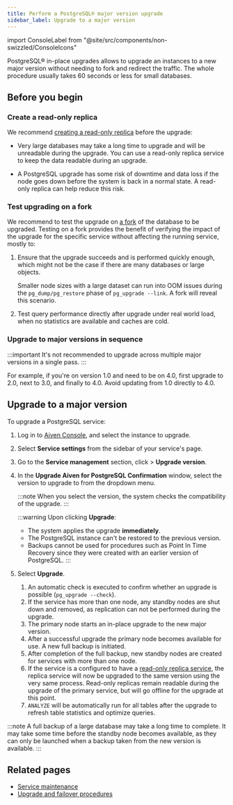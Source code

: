 ```yaml
---
title: Perform a PostgreSQL® major version upgrade
sidebar_label: Upgrade to a major version
---
```


import ConsoleLabel from "@site/src/components/non-swizzled/ConsoleIcons"

PostgreSQL® in-place upgrades allows to upgrade an instances to a new major version without needing to fork and redirect the traffic.
The whole procedure usually takes 60 seconds or less for small databases.

## Before you begin

### Create a read-only replica

We recommend
[creating a read-only replica](/docs/products/postgresql/howto/create-read-replica) before
the upgrade:

- Very large databases may take a long time to upgrade and will be unreadable during the
  upgrade. You can use a read-only replica service to keep the data readable during an upgrade.

- A PostgreSQL upgrade has some risk of downtime and data loss if the node
  goes down before the system is back in a normal state. A read-only
  replica can help reduce this risk.

### Test upgrading on a fork

We recommend to test the upgrade on [a fork](/docs/platform/concepts/service-forking) of
the database to be upgraded. Testing on a fork provides the benefit of
verifying the impact of the upgrade for the specific service without
affecting the running service, mostly to:
<!-- vale off -->
1.  Ensure that the upgrade succeeds and is performed quickly enough, which
    might not be the case if there are many databases or large objects.

    Smaller node sizes with a large dataset can
    run into OOM issues during the `pg_dump/pg_restore` phase of
    `pg_upgrade --link`. A fork will reveal this scenario.
1.  Test query performance directly after upgrade under real world
    load, when no statistics are available and caches are cold.
<!-- vale on -->
### Upgrade to major versions in sequence

:::important
It's not recommended to upgrade across multiple major versions in a single pass.
:::

For example, if you're on version 1.0 and need to be on 4.0, first upgrade to 2.0, next
to 3.0, and finally to 4.0. Avoid updating from 1.0 directly to 4.0.

## Upgrade to a major version

To upgrade a PostgreSQL service:

1.  Log in to [Aiven Console](https://console.aiven.io/), and select the
    instance to upgrade.
1.  Select **Service settings** from the sidebar of your service's
    page.
1.  Go to the **Service management** section, click <ConsoleLabel name="actions"/>  > **Upgrade
    version**.
1.  In the **Upgrade Aiven for PostgreSQL Confirmation** window, select
    the version to upgrade to from the dropdown menu.

    :::note
    When you select the version, the system checks the compatibility of the
    upgrade.
    :::

    :::warning
    Upon clicking **Upgrade**:
    - The system applies the upgrade **immediately**.
    - The PostgreSQL instance can't be restored to the previous version.
    - Backups cannot be used for procedures such as Point In Time Recovery since they were
      created with an earlier version of PostgreSQL.
    :::

1.  Select **Upgrade**.

    1.  An automatic check is executed to confirm whether an upgrade is
        possible (`pg_upgrade --check`).
    1.  If the service has more than one node, any standby nodes are
        shut down and removed, as replication can not be performed
        during the upgrade.
    1.  The primary node starts an in-place upgrade to the new major
        version.
    1.  After a successful upgrade the primary node becomes available
        for use. A new full backup is initiated.
    1.  After completion of the full backup, new standby nodes are
        created for services with more than one node.
    1.  If the service is a configured to have a
        [read-only replica service](/docs/products/postgresql/howto/create-read-replica),
        the replica service will now be upgraded to the
        same version using the very same process. Read-only replicas
        remain readable during the upgrade of the primary service, but
        will go offline for the upgrade at this point.
    1.  `ANALYZE` will be automatically run for all tables after the
        upgrade to refresh table statistics and optimize queries.

:::note
A full backup of a large database may take a long time to complete. It
may take some time before the standby node becomes available, as they
can only be launched when a backup taken from the new version is
available.
:::

## Related pages

- [Service maintenance](/docs/platform/concepts/maintenance-window)
- [Upgrade and failover procedures](/docs/products/postgresql/concepts/upgrade-failover)

